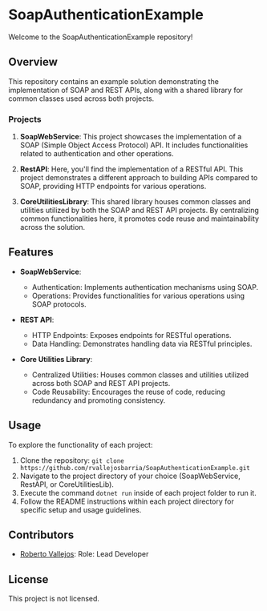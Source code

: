 # SoapAuthenticationExample

Welcome to the SoapAuthenticationExample repository!

## Overview

This repository contains an example solution demonstrating the implementation of SOAP and REST APIs, along with a shared library for common classes used across both projects.

### Projects

1. **SoapWebService**: This project showcases the implementation of a SOAP (Simple Object Access Protocol) API. It includes functionalities related to authentication and other operations.

2. **RestAPI**: Here, you'll find the implementation of a RESTful API. This project demonstrates a different approach to building APIs compared to SOAP, providing HTTP endpoints for various operations.

3. **CoreUtilitiesLibrary**: This shared library houses common classes and utilities utilized by both the SOAP and REST API projects. By centralizing common functionalities here, it promotes code reuse and maintainability across the solution.

## Features

- **SoapWebService**: 
  - Authentication: Implements authentication mechanisms using SOAP.
  - Operations: Provides functionalities for various operations using SOAP protocols.

- **REST API**:
  - HTTP Endpoints: Exposes endpoints for RESTful operations.
  - Data Handling: Demonstrates handling data via RESTful principles.

- **Core Utilities Library**:
  - Centralized Utilities: Houses common classes and utilities utilized across both SOAP and REST API projects.
  - Code Reusability: Encourages the reuse of code, reducing redundancy and promoting consistency.

## Usage

To explore the functionality of each project:

1. Clone the repository: `git clone https://github.com/rvallejosbarria/SoapAuthenticationExample.git`
2. Navigate to the project directory of your choice (SoapWebService, RestAPI, or CoreUtilitiesLib).
3. Execute the command `dotnet run` inside of each project folder to run it.
4. Follow the README instructions within each project directory for specific setup and usage guidelines.

## Contributors

- [Roberto Vallejos](https://github.com/rvallejosbarria/): Role: Lead Developer

## License

This project is not licensed.
